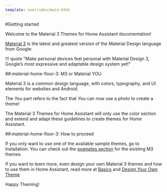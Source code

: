```yaml
---
template: overrides/main.html
---
```


#Getting started

Welcome to the Material 3 Themes for Home Assistant documentation!

[Material 3](https://m3.material.io/) is the latest and greatest version of the Material Design language from Google:

!!! quote "Make personal devices feel personal with Material Design 3, Google’s most expressive and adaptable design system yet!"

##:material-home-floor-3: M3 or Material YOU

Material 3 is a common design language, with colors, typography, and UI elements for websites and Android.

The _You_ part refers to the fact that _You_ can now use a photo to create a theme!

The Material 3 Themes for Home Assistant will only use the color section and extend and adapt these guidelines to create themes for Home Assistant.

##:material-home-floor-3: How to proceed

If you only want to use one of the available sample themes, go to Installation. You can check out the [examples section][examples-section-md] for the existing M3 themes.

If you want to learn more, even design your own Material 3 themes and how to use them in Home Assistant, read more at [Basics][basics-section-md] and [Design Your Own Theme][design-section-md].

Happy Theming!

[examples-section-md]: ../examples/introduction.md
[basics-section-md]: ../basics/m3-color-system.md
[design-section-md]: ../design/introduction.md

